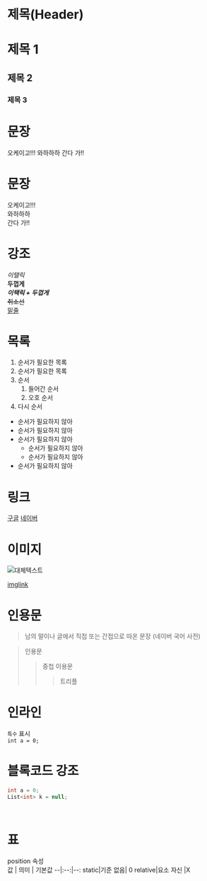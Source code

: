 # 제목(Header)

# 제목 1

## 제목 2

### 제목 3

# 문장

오케이고!!!
와하하하
간다 가!!

# 문장

오케이고!!!  
와하하하  
간다 가!!

# 강조

_이탤릭_  
**두껍게**  
**_이택릭 + 두껍게_**  
~~취소선~~  
<u>밑줄</u>

# 목록

1. 순서가 필요한 목록
1. 순서가 필요한 목록
1. 순서
   1. 들어간 순서
   1. 오호 순서
1. 다시 순서

- 순서가 필요하지 않아
- 순서가 필요하지 않아
- 순서가 필요하지 않아
  - 순서가 필요하지 않아
  - 순서가 필요하지 않아
- 순서가 필요하지 않아

# 링크

[구글](https://google.com)
[네이버](https://naver.com "네이버로 이동!")

# 이미지

![대체텍스트](https://img_link)

[imglink](이동주소)

# 인용문

> 남의 말이나 글에서 직접 또는 간접으로 따온 문장
> (네이버 국어 사전)

> 인용문
>
> > 중첩 이용문
> >
> > > 트리플

# 인라인

`특수` 표시  
`int a = 0;`

# 블록코드 강조

```c#
int a = 0;
List<int> k = null;
```

```bash

```

```plaintext

```

# 표

position 속성  
값 | 의미 | 기본값
--|:--:|--:
static|기준 없음| 0
relative|요소 자신 |X
